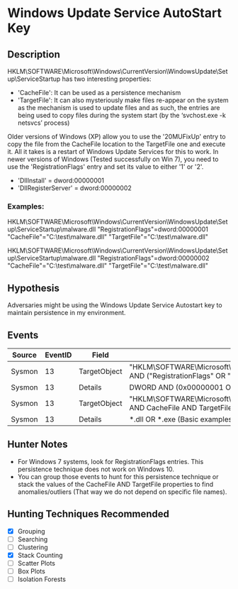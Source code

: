 # Windows Update Service AutoStart Key
## Description
HKLM\SOFTWARE\Microsoft\Windows\CurrentVersion\WindowsUpdate\Setup\ServiceStartup has two interesting properties:
* 'CacheFile': It can be used as a persistence mechanism
* 'TargetFile': It can also mysteriously make files re-appear on the system as the mechanism is used to update files and as such, the entries are being used to copy files during the system start (by the ‘svchost.exe -k netsvcs’ process) 

Older versions of Windows (XP) allow you to use the '20MUFixUp' entry to copy the file from the CacheFile location to the TargetFile one and execute it. All it takes is a restart of Windows Update Services for this to work. In newer versions of Windows (Tested successfully on Win 7), you need to use the 'RegistrationFlags' entry and set its value to either '1' or '2'.
* 'DllInstall' = dword:00000001
* 'DllRegisterServer' = dword:00000002

### Examples:
HKLM\SOFTWARE\Microsoft\Windows\CurrentVersion\WindowsUpdate\Setup\ServiceStartup\malware.dll
"RegistrationFlags"=dword:00000001
"CacheFile"="C:\\test\\malware.dll"
"TargetFile"="C:\\test\\malware.dll"

HKLM\SOFTWARE\Microsoft\Windows\CurrentVersion\WindowsUpdate\Setup\ServiceStartup\malware.dll
"RegistrationFlags"=dword:00000002
"CacheFile"="C:\\test\\malware.dll"
"TargetFile"="C:\\test\\malware.dll"


## Hypothesis
Adversaries might be using the Windows Update Service Autostart key to maintain persistence in my environment.


## Events

| Source | EventID | Field | Details | Reference | 
|--------|---------|-------|---------|-----------| 
| Sysmon | 13 | TargetObject | "HKLM\SOFTWARE\Microsoft\Windows\CurrentVersion\WindowsUpdate\Setup\ServiceStartup" AND ("RegistrationFlags" OR "20MUFixUp") | [@hexacorn](http://www.hexacorn.com/blog/2017/03/18/beyond-good-ol-run-key-part-60/) |
| Sysmon | 13 | Details | DWORD AND (0x00000001 OR 0x00000002) | [@hexacorn](http://www.hexacorn.com/blog/2017/03/18/beyond-good-ol-run-key-part-60/) |
| Sysmon | 13 | TargetObject | "HKLM\SOFTWARE\Microsoft\Windows\CurrentVersion\WindowsUpdate\Setup\ServiceStartup" AND CacheFile AND TargetFile | [@hexacorn](http://www.hexacorn.com/blog/2017/03/18/beyond-good-ol-run-key-part-60/) |
| Sysmon | 13 | Details | *.dll OR *.exe (Basic examples) | [@hexacorn](http://www.hexacorn.com/blog/2017/03/18/beyond-good-ol-run-key-part-60/) |


## Hunter Notes
* For Windows 7 systems, look for RegistrationFlags entries. This persistence technique does not work on Windows 10.
* You can group those events to hunt for this persistence technique or stack the values of the CacheFile AND TargetFile properties to find anomalies/outliers (That way we do not depend on specific file names).


## Hunting Techniques Recommended

- [x] Grouping
- [ ] Searching
- [ ] Clustering
- [x] Stack Counting
- [ ] Scatter Plots
- [ ] Box Plots
- [ ] Isolation Forests
